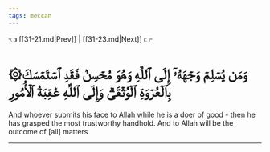 ```yaml
---
tags: meccan
---
```


👈 [[31-21.md|Prev]] | [[31-23.md|Next]] 👉

# ۞وَمَن يُسۡلِمۡ وَجۡهَهُۥٓ إِلَى ٱللَّهِ وَهُوَ مُحۡسِنٞ فَقَدِ ٱسۡتَمۡسَكَ بِٱلۡعُرۡوَةِ ٱلۡوُثۡقَىٰۗ وَإِلَى ٱللَّهِ عَٰقِبَةُ ٱلۡأُمُورِ

And whoever submits his face to Allah while he is a doer of good - then he has grasped the most trustworthy handhold. And to Allah will be the outcome of [all] matters

---

